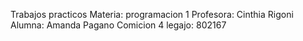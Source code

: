 Trabajos practicos 
Materia: programacion 1 
Profesora: Cinthia Rigoni
Alumna: Amanda Pagano
Comicion 4 
legajo: 802167
